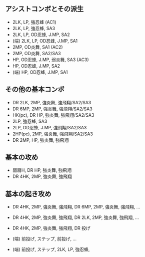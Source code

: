 ## アシストコンボとその派生

- 2LK, LP, 強忍蜂 (AC1)
- 2LK, LP, 強忍蜂, SA3
- 2LK, LP, OD忍蜂, J.MP, SA2
- (端) 2LK, LP, OD忍蜂, J.MP, SA1
- 2MP, OD炎舞, SA1 (AC2)
- 2MP, OD炎舞, SA2/SA3
- HP, OD忍蜂, J.MP, 弱炎舞, SA3 (AC3)
- HP, OD忍蜂, J.MP, SA2
- (端) HP, OD忍蜂, J.MP, SA1

## その他の基本コンボ

- DR 2LK, 2MP, 強炎舞, 強飛翔/SA2/SA3
- DR 6MP, 2MP, 強炎舞, 強飛翔/SA2/SA3
- HK(pc), DR HP, 強炎舞, 強飛翔/SA2/SA3
- 2LP, 強忍蜂, SA3
- 2LP, OD忍蜂, J.MP, 強飛翔/SA2/SA3
- 2HP(pc), 2MP, 強炎舞, 強飛翔/SA2/SA3
- DR 2MP, HP, 強炎舞, 強飛翔

## 基本の攻め

- 弱扇H, DR HP, 強炎舞, 強飛翔
- DR 4HK, 2MP, 強炎舞, 強飛翔

## 基本の起き攻め

- DR 4HK, 2MP, 強炎舞, 強飛翔, DR 6MP, 2MP, 強炎舞, 強飛翔, ...
- DR 4HK, 2MP, 強炎舞, 強飛翔, DR 2LK, 2MP, 強炎舞, 強飛翔, ...
- DR 4HK, 2MP, 強炎舞, 強飛翔, DR 投げ

- (端) 前投げ, ステップ, 前投げ, ...
- (端) 前投げ, ステップ, 2LK, LP, 強忍蜂,
